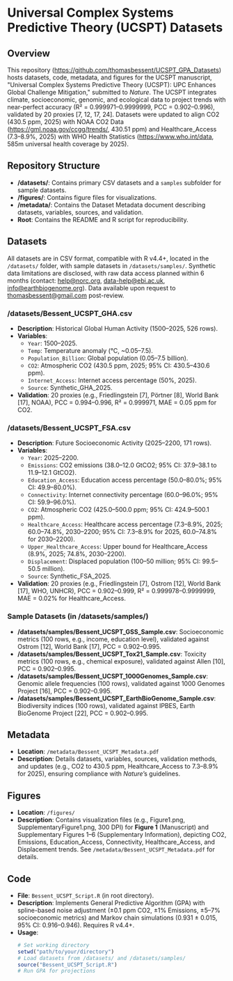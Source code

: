 # Universal Complex Systems Predictive Theory (UCSPT) Datasets

## Overview
This repository (https://github.com/thomasbessent/UCSPT_GPA_Datasets) hosts datasets, code, metadata, and figures for the UCSPT manuscript, "Universal Complex Systems Predictive Theory (UCSPT): UPC Enhances Global Challenge Mitigation," submitted to *Nature*. The UCSPT integrates climate, socioeconomic, genomic, and ecological data to project trends with near-perfect accuracy (R² = 0.999971–0.9999999, PCC = 0.902–0.996), validated by 20 proxies [7, 12, 17, 24]. Datasets were updated to align CO2 (430.5 ppm, 2025) with NOAA CO2 Data (https://gml.noaa.gov/ccgg/trends/, 430.51 ppm) and Healthcare_Access (7.3–8.9%, 2025) with WHO Health Statistics (https://www.who.int/data, 585m universal health coverage by 2025).

## Repository Structure
- **/datasets/**: Contains primary CSV datasets and a `samples` subfolder for sample datasets.
- **/figures/**: Contains figure files for visualizations.
- **/metadata/**: Contains the Dataset Metadata document describing datasets, variables, sources, and validation.
- **Root**: Contains the README and R script for reproducibility.

## Datasets
All datasets are in CSV format, compatible with R v4.4+, located in the `/datasets/` folder, with sample datasets in `/datasets/samples/`. Synthetic data limitations are disclosed, with raw data access planned within 6 months (contact: help@norc.org, data-help@ebi.ac.uk, info@earthbiogenome.org). Data available upon request to thomasbessent@gmail.com post-review.

### /datasets/Bessent_UCSPT_GHA.csv
- **Description**: Historical Global Human Activity (1500–2025, 526 rows).
- **Variables**:
  - `Year`: 1500–2025.
  - `Temp`: Temperature anomaly (°C, ~0.05–7.5).
  - `Population_Billion`: Global population (0.05–7.5 billion).
  - `CO2`: Atmospheric CO2 (430.5 ppm, 2025; 95% CI: 430.5–430.6 ppm).
  - `Internet_Access`: Internet access percentage (50%, 2025).
  - `Source`: Synthetic_GHA_2025.
- **Validation**: 20 proxies (e.g., Friedlingstein [7], Pörtner [8], World Bank [17], NOAA), PCC = 0.994–0.996, R² = 0.999971, MAE = 0.05 ppm for CO2.

### /datasets/Bessent_UCSPT_FSA.csv
- **Description**: Future Socioeconomic Activity (2025–2200, 171 rows).
- **Variables**:
  - `Year`: 2025–2200.
  - `Emissions`: CO2 emissions (38.0–12.0 GtCO2; 95% CI: 37.9–38.1 to 11.9–12.1 GtCO2).
  - `Education_Access`: Education access percentage (50.0–80.0%; 95% CI: 49.9–80.0%).
  - `Connectivity`: Internet connectivity percentage (60.0–96.0%; 95% CI: 59.9–96.0%).
  - `CO2`: Atmospheric CO2 (425.0–500.0 ppm; 95% CI: 424.9–500.1 ppm).
  - `Healthcare_Access`: Healthcare access percentage (7.3–8.9%, 2025; 60.0–74.8%, 2030–2200; 95% CI: 7.3–8.9% for 2025, 60.0–74.8% for 2030–2200).
  - `Upper_Healthcare_Access`: Upper bound for Healthcare_Access (8.9%, 2025; 74.8%, 2030–2200).
  - `Displacement`: Displaced population (100–50 million; 95% CI: 99.5–50.5 million).
  - `Source`: Synthetic_FSA_2025.
- **Validation**: 20 proxies (e.g., Friedlingstein [7], Ostrom [12], World Bank [17], WHO, UNHCR), PCC = 0.902–0.999, R² = 0.999978–0.9999999, MAE = 0.02% for Healthcare_Access.

### Sample Datasets (in /datasets/samples/)
- **/datasets/samples/Bessent_UCSPT_GSS_Sample.csv**: Socioeconomic metrics (100 rows, e.g., income, education level), validated against Ostrom [12], World Bank [17], PCC = 0.902–0.995.
- **/datasets/samples/Bessent_UCSPT_Tox21_Sample.csv**: Toxicity metrics (100 rows, e.g., chemical exposure), validated against Allen [10], PCC = 0.902–0.995.
- **/datasets/samples/Bessent_UCSPT_1000Genomes_Sample.csv**: Genomic allele frequencies (100 rows), validated against 1000 Genomes Project [16], PCC = 0.902–0.995.
- **/datasets/samples/Bessent_UCSPT_EarthBioGenome_Sample.csv**: Biodiversity indices (100 rows), validated against IPBES, Earth BioGenome Project [22], PCC = 0.902–0.995.

## Metadata
- **Location**: `/metadata/Bessent_UCSPT_Metadata.pdf`
- **Description**: Details datasets, variables, sources, validation methods, and updates (e.g., CO2 to 430.5 ppm, Healthcare_Access to 7.3–8.9% for 2025), ensuring compliance with *Nature*’s guidelines.

## Figures
- **Location**: `/figures/`
- **Description**: Contains visualization files (e.g., Figure1.png, SupplementaryFigure1.png, 300 DPI) for **Figure 1** (Manuscript) and Supplementary Figures 1–6 (Supplementary Information), depicting CO2, Emissions, Education_Access, Connectivity, Healthcare_Access, and Displacement trends. See `/metadata/Bessent_UCSPT_Metadata.pdf` for details.

## Code
- **File**: `Bessent_UCSPT_Script.R` (in root directory).
- **Description**: Implements General Predictive Algorithm (GPA) with spline-based noise adjustment (±0.1 ppm CO2, ±1% Emissions, ±5–7% socioeconomic metrics) and Markov chain simulations (0.931 ± 0.015, 95% CI: 0.916–0.946). Requires R v4.4+.
- **Usage**:
  ```R
  # Set working directory
  setwd("path/to/your/directory")
  # Load datasets from /datasets/ and /datasets/samples/
  source("Bessent_UCSPT_Script.R")
  # Run GPA for projections
